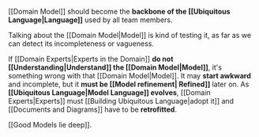 [[Domain Model]] should become the **backbone of the [[Ubiquitous Language|Language]]** used by all team members.

Talking about the [[Domain Model|Model]] is kind of testing it, as far as we can detect its incompleteness or vagueness.

If [[Domain Experts|Experts in the Domain]] **do not [[Understanding|Understand]] the [[Domain Model|Model]]**, it's something wrong with that [[Domain Model|Model]].  It may **start awkward** and incomplete, but it **must be [[Model refinement| Refined]]** later on. As **[[Ubiquitous Language|Model Language]] evolves**, [[Domain Experts|Experts]] must [[Building Ubiquitous Language|adopt it]] and [[Documents and Diagrams]] have to be **retrofitted**.

[[Good Models lie deep]].